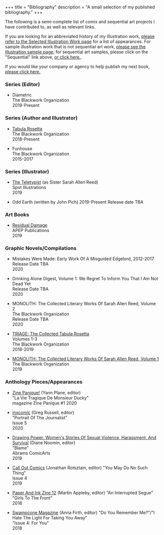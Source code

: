 +++
title = "Bibliography"
description = "A small selection of my published bibliography."
+++

The following is a semi-complete list of comix and sequential art projects I have contributed to, as well as relevant links.

If you are looking for an abbreviated history of my illustration work, [please refer to the Selected Illustration Work page](/catalogue/illustration) for a list of appearances. For sample illustration work that is not sequential art work, [please see the Illustration sample page](/illustration); for sequential art samples, please click on the "Sequential" link above, [or click here.](/sequential).

If you would like your company or agency to help publish my next book, [please click here.](/contact)

### Series (Editor)

*  Diametric   
   The Blackwork Organization   
   2019-Present

### Series (Author and Illustrator)

* [Tabula Rosetta](http://tabularosetta.com)  
   The Blackwork Organization  
   2018-Present

* Funhouse  
   The Blackwork Organization  
   2015-2017

### Series (Illustrator)

* [The Teletypist](http://theteletypist.com) (as Sister Sarah Allen Reed)   
   Spot Illustrations   
   2019   

* Odd Earth (written by John Pich)
   2019-Present
   Release date TBA

### Art Books

* [Residual Damage](https://www.apeppublications.com/product/residual-damage/)   
   APEP Publications   
   2019   

### Graphic Novels/Compilations

* Mistakes Were Made: Early Work Of A Misguided Edgelord, 2012-2017   
   Release Date TBA   
   2020

* Drinking Alone Digest, Volume 1: We Regret To Inform You That I Am Not Dead Yet   
   Release Date TBA   
   2020

* MONOLITH: The Collected Literary Works Of Sarah Allen Reed, Volume 2   
   The Blackwork Organization      
   Release Date TBA   
   2020   

* [TRIAGE: The Collected Tabula Rosetta](https://www.goodreads.com/book/show/44986651-triage-2)    
   Volumes 1-3   
   The Blackwork Organization    
   2018-2019   

* [MONOLITH: The Collected Literary Works Of Sarah Allen Reed, Volume 1](https://www.goodreads.com/book/show/43502608-monolith)   
   The Blackwork Organization    
   2019   


### Anthology Pieces/Appearances

* [Zine Panique!](https://zinepanique.bigcartel.com/product/magazine-zine-panique-1) (Yann Plane, editor)   
   "La Vie Tragique De Monsieur Ducky"   
   magazine Zine Panique #1
   2020

* [inxcomic](https://www.facebook.com/inxcomic) (Greg Russell, editor)   
   "Portrait Of The Journalist"   
   Issue 5   
   2020

* [Drawing Power: Women's Stories Of Sexual Violence, Harassment, And Survival](https://www.goodreads.com/book/show/43908942-drawing-power) (Diane Noomin, editor)    
   "Blame"   
   Abrams ComicArts   
   2019

* [Call Out Comics](http://rotsztain.com/projects/call_out.html) (Jonathan Rotsztain, editor)
   "You May Do No Such Thing"   
   Issue 4   
   2019   

* [Paper And Ink Zine 12](https://www.paperandinkzine.co.uk/) (Martin Appleby, editor)
   "An Interrupted Segue"   
   "Girls To The Front"  
   2018

* [Swampcone Magazine](https://swampconemag.net/) (Anna Firth, editor)
   "Do You Remember Me?"/"I Hate The Light For Taking You Away"   
   "Issue 4: For You"  
   2018
